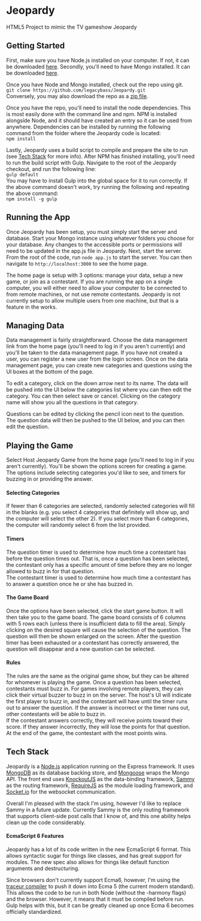 Jeopardy
========
HTML5 Project to mimic the TV gameshow Jeopardy

Getting Started
---------------

First, make sure you have Node.js installed on your computer. If not, it can be downloaded [here][1].
Secondly, you'll need to have Mongo installed. It can be downloaded [here][2].

Once you have Node and Mongo installed, check out the repo using git.  
`git clone https://github.com/legacybass/Jeopardy.git`  
Conversely, you may also download the repo as a [zip file][3]. 

Once you have the repo, you'll need to install the node dependencies. This is most easily done with the command line and npm. NPM is installed alongside Node, and it should have created an entry so it can be used from anywhere. Dependencies can be installed by running the following command from the folder where the Jeopardy code is located:  
`npm install`

Lastly, Jeopardy uses a build script to compile and prepare the site to run (see [Tech Stack](https://github.com/legacybass/jeopardy/#tech-stack) for more info). After NPM has finished installing, you'll need to run the build script with Gulp. Navigate to the root of the Jeopardy checkout, and run the following line:  
`gulp default`  
You may have to install Gulp into the global space for it to run correctly. If the above command doesn't work, try running the following and repeating the above command:  
`npm install -g gulp`

Running the App
----------------

Once Jeopardy has been setup, you must simply start the server and database. Start your Mongo instance using whatever folders you choose for your database. Any changes to the accessible ports or permissions will need to be updated in the app.js file in Jeopardy. Next, start the server. From the root of the code, run `node app.js` to start the server. You can then navigate to `http://localhost:3000` to see the home page.

The home page is setup with 3 options: manage your data, setup a new game, or join as a contestant. If you are running the app on a single computer, you will either need to allow your computer to be connected to from remote machines, or not use remote contestants. Jeopardy is not currently setup to allow multiple users from one machine, but that is a feature in the works.

Managing Data
-------------

Data management is fairly straightforward. Choose the data management link from the home page (you'll need to log in if you aren't currently) and you'll be taken to the data management page. If you have not created a user, you can register a new user from the login screen. Once on the data management page, you can create new categories and questions using the UI boxes at the bottom of the page.

To edit a category, click on the down arrow next to its name. The data will be pushed into the UI below the categories list where you can then edit the category. You can then select save or cancel. Clicking on the category name will show you all the questions in that category.

Questions can be edited by clicking the pencil icon next to the question. The question data will then be pushed to the UI below, and you can then edit the question.

Playing the Game
----------------

Select Host Jeopardy Game from the home page (you'll need to log in if you aren't currently). You'll be shown the options screen for creating a game. The options include selecting categories you'd like to see, and timers for buzzing in or providing the answer.

#### Selecting Categories
If fewer than 6 categories are selected, randomly selected categories will fill in the blanks (e.g. you select 4 categories that definitely will show up, and the computer will select the other 2). If you select more than 6 categories, the computer will randomly select 6 from the list provided.

#### Timers
The question timer is used to determine how much time a contestant has before the question times out. That is, once a question has been selected, the contestant only has a specific amount of time before they are no longer allowed to buzz in for that question.  
The contestant timer is used to determine how much time a contestant has to answer a question once he or she has buzzed in.

#### The Game Board
Once the options have been selected, click the start game button. It will then take you to the game board. The game board consists of 6 columns with 5 rows each (unless there is insufficient data to fill the area). Simply clicking on the desired square will cause the selection of the question. The question will then be shown enlarged on the screen. After the question timer has been exhausted or a contestant has correctly answered, the question will disappear and a new question can be selected.

#### Rules
The rules are the same as the original game show, but they can be altered for whomever is playing the game. Once a question has been selected, contestants must buzz in. For games involving remote players, they can click their virtual buzzer to buzz in on the server. The host's UI will indicate the first player to buzz in, and the contestant will have until the timer runs out to answer the question. If the answer is incorrect or the timer runs out, other contestants will be able to buzz in.  
If the contestant answers correctly, they will receive points toward their score. If they answer incorrectly, they will lose the points for that question. At the end of the game, the contestant with the most points wins.

Tech Stack
----------

Jeopardy is a [Node.js][1] application running on the Express framework. It uses [MongoDB][2] as its database backing store, and [Mongoose][5] wraps the Mongo API. The front end uses [KnockoutJS][6] as the data-binding framework, [Sammy][7] as the routing framework, [RequireJS][8] as the module loading framework, and [Socket.io][9] for the websocket communication.

Overall I'm pleased with the stack I'm using, however I'd like to replace Sammy in a future update. Currently Sammy is the only routing framework that supports client-side post calls that I know of, and this one ability helps clean up the code considerably.

#### EcmaScript 6 Features
Jeopardy has a lot of its code written in the new EcmaScript 6 format. This allows syntactic sugar for things like classes, and has great support for modules. The new spec also allows for things like default function arguments and destructuring.

Since browsers don't currently support Ecma6, however, I'm using the [traceur compiler][10] to push it down into Ecma 5 (the current modern standard). This allows the code to be run in both Node (without the -harmony flags) and the browser. However, it means that it must be compiled before run. Gulp helps with this, but it can be greatly cleaned up once Ecma 6 becomes officially standardized.


[1]: http://nodejs.org/download/									"Node"
[2]: https://www.mongodb.org/downloads								"MongoDB"
[3]: https://github.com/legacybass/Jeopardy/archive/master.zip		"Master Repo"
[4]: http://expressjs.com/											"Express"
[5]: http://mongoosejs.com/											"Mongoose"
[6]: http://knockoutjs.com/											"Knockout"
[7]: http://sammyjs.org/											"Sammy"
[8]: http://www.requirejs.org/										"Require"
[9]: http://socket.io/												"Socket.io"
[10]: https://github.com/google/traceur-compiler					"Traceur"
